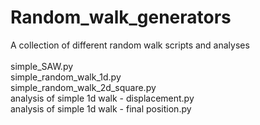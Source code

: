 # Random_walk_generators
A collection of different random walk scripts and analyses <br/>
<br/>
simple_SAW.py <br/>
simple_random_walk_1d.py <br/>
simple_random_walk_2d_square.py <br/>
analysis of simple 1d walk - displacement.py <br/>
analysis of simple 1d walk - final position.py <br/>
